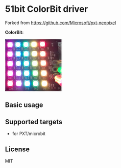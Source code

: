 # 51bit ColorBit driver
Forked from https://github.com/Microsoft/pxt-neopixel

**ColorBit:**

![Alt text](icon.png?raw=true "ColorBit picture")

## Basic usage

## Supported targets

* for PXT/microbit

## License

MIT